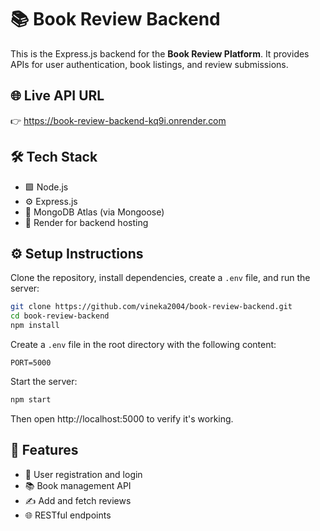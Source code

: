 # 📚 Book Review Backend

This is the Express.js backend for the **Book Review Platform**. It provides APIs for user authentication, book listings, and review submissions.

## 🌐 Live API URL  
👉 https://book-review-backend-kq9i.onrender.com

## 🛠️ Tech Stack

- 🟩 Node.js  
- ⚙️ Express.js  
- 🍃 MongoDB Atlas (via Mongoose)  
- 🚀 Render for backend hosting

## ⚙️ Setup Instructions

Clone the repository, install dependencies, create a `.env` file, and run the server:

```bash
git clone https://github.com/vineka2004/book-review-backend.git
cd book-review-backend
npm install
```

Create a `.env` file in the root directory with the following content:

```
PORT=5000

```

Start the server:

```bash
npm start
```

Then open http://localhost:5000 to verify it's working.

## 📌 Features

- 👤 User registration and login  
- 📚 Book management API  
- ✍️ Add and fetch reviews  
- 🌐 RESTful endpoints

